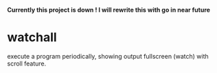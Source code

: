**Currently this project is down !
I will rewrite this with go in near future**

# watchall
execute a program periodically, showing output fullscreen (watch) with scroll feature.
